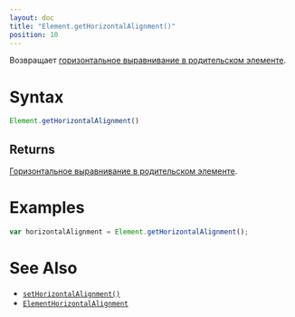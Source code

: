 ```yaml
---
layout: doc
title: "Element.getHorizontalAlignment()"
position: 10
---
```


Возвращает [горизонтальное выравнивание в родительском элементе](../ElementHorizontalAlignment/).

# Syntax

```js
Element.getHorizontalAlignment()
```

## Returns

[Горизонтальное выравнивание в родительском элементе](../ElementHorizontalAlignment/).

# Examples

```js
var horizontalAlignment = Element.getHorizontalAlignment();
```

# See Also

* [`setHorizontalAlignment()`](../Element.setHorizontalAlignment/)
* [`ElementHorizontalAlignment`](../ElementHorizontalAlignment/)
